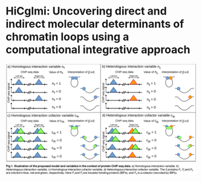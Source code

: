 # HiCglmi: Uncovering direct and indirect molecular determinants of chromatin loops using a computational integrative approach

![alt text](https://github.com/morphos30/HiCglmi/blob/master/hicglmi.png)

